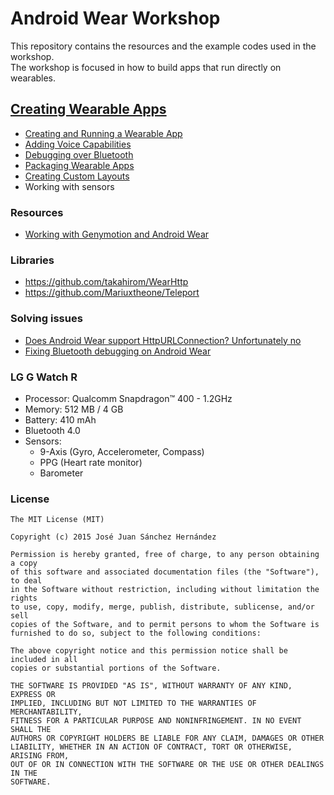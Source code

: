 # Android Wear Workshop
This repository contains the resources and the example codes used in the workshop.  
The workshop is focused in how to build apps that run directly on wearables.  

## [Creating Wearable Apps](http://developer.android.com/training/wearables/apps/index.html)

* [Creating and Running a Wearable App](http://developer.android.com/training/wearables/apps/creating.html)
* [Adding Voice Capabilities](http://developer.android.com/training/wearables/apps/voice.html)
* [Debugging over Bluetooth](http://developer.android.com/training/wearables/apps/bt-debugging.html)
* [Packaging Wearable Apps](http://developer.android.com/training/wearables/apps/packaging.html)
* [Creating Custom Layouts](http://developer.android.com/training/wearables/apps/layouts.html)
* Working with sensors

### Resources
* [Working with Genymotion and Android Wear](http://joelifernandes.com/android/working-genymotion-android-wear/)

### Libraries
* https://github.com/takahirom/WearHttp
* https://github.com/Mariuxtheone/Teleport

### Solving issues
* [Does Android Wear support HttpURLConnection? Unfortunately no](http://stackoverflow.com/questions/24717538/does-android-wear-support-httpurlconnection-getting-eofexception)
* [Fixing Bluetooth debugging on Android Wear](http://melix.github.io/blog/2014/10/android-moto360.html)

### LG G Watch R
* Processor: Qualcomm Snapdragon™ 400 - 1.2GHz
* Memory: 512 MB / 4 GB 
* Battery: 410 mAh
* Bluetooth 4.0
* Sensors:
  * 9-Axis (Gyro, Accelerometer, Compass)
  * PPG (Heart rate monitor)
  * Barometer 

### License

```
The MIT License (MIT)

Copyright (c) 2015 José Juan Sánchez Hernández

Permission is hereby granted, free of charge, to any person obtaining a copy
of this software and associated documentation files (the "Software"), to deal
in the Software without restriction, including without limitation the rights
to use, copy, modify, merge, publish, distribute, sublicense, and/or sell
copies of the Software, and to permit persons to whom the Software is
furnished to do so, subject to the following conditions:

The above copyright notice and this permission notice shall be included in all
copies or substantial portions of the Software.

THE SOFTWARE IS PROVIDED "AS IS", WITHOUT WARRANTY OF ANY KIND, EXPRESS OR
IMPLIED, INCLUDING BUT NOT LIMITED TO THE WARRANTIES OF MERCHANTABILITY,
FITNESS FOR A PARTICULAR PURPOSE AND NONINFRINGEMENT. IN NO EVENT SHALL THE
AUTHORS OR COPYRIGHT HOLDERS BE LIABLE FOR ANY CLAIM, DAMAGES OR OTHER
LIABILITY, WHETHER IN AN ACTION OF CONTRACT, TORT OR OTHERWISE, ARISING FROM,
OUT OF OR IN CONNECTION WITH THE SOFTWARE OR THE USE OR OTHER DEALINGS IN THE
SOFTWARE.
```
